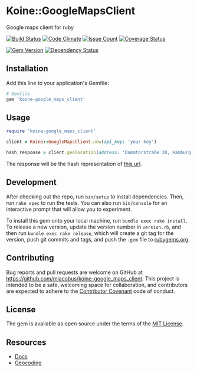 # Koine::GoogleMapsClient

Google maps client for ruby

[![Build Status](https://travis-ci.org/mjacobus/koine-google_maps_client.svg?branch=master)](https://travis-ci.org/mjacobus/koine-google_maps_client)
[![Code Climate](https://codeclimate.com/github/mjacobus/koine-google_maps_client/badges/gpa.svg)](https://codeclimate.com/github/mjacobus/koine-google_maps_client)
[![Issue Count](https://codeclimate.com/github/mjacobus/koine-google_maps_client/badges/issue_count.svg)](https://codeclimate.com/github/mjacobus/koine-google_maps_client)
[![Coverage Status](https://coveralls.io/repos/github/mjacobus/koine-google_maps_client/badge.svg)](https://coveralls.io/github/mjacobus/koine-google_maps_client)

[![Gem Version](https://badge.fury.io/rb/koine-google_maps_client.svg)](https://badge.fury.io/rb/koine-google_maps_client)
[![Dependency Status](https://gemnasium.com/badges/github.com/mjacobus/koine-google_maps_client.svg)](https://gemnasium.com/github.com/mjacobus/koine-google_maps_client)

## Installation

Add this line to your application's Gemfile:

```ruby
# Gemfile
gem 'koine-google_maps_client'
```

## Usage

```ruby
require 'koine-google_maps_client'

client = Koine::GoogleMapsClient.new(api_key: 'your-key')

hash_response = client.geolocation(address: 'Dammtorstraße 30, Hamburg')
```

The response will be the hash representation of [this url](https://maps.googleapis.com/maps/api/geocode/json?address=Dammtorstra%C3%9Fe%2030,%2020354%20Hamburg&key=).


## Development

After checking out the repo, run `bin/setup` to install dependencies. Then, run `rake spec` to run the tests. You can also run `bin/console` for an interactive prompt that will allow you to experiment.

To install this gem onto your local machine, run `bundle exec rake install`. To release a new version, update the version number in `version.rb`, and then run `bundle exec rake release`, which will create a git tag for the version, push git commits and tags, and push the `.gem` file to [rubygems.org](https://rubygems.org).

## Contributing

Bug reports and pull requests are welcome on GitHub at https://github.com/mjacobus/koine-google_maps_client. This project is intended to be a safe, welcoming space for collaboration, and contributors are expected to adhere to the [Contributor Covenant](http://contributor-covenant.org) code of conduct.


## License

The gem is available as open source under the terms of the [MIT License](http://opensource.org/licenses/MIT).


## Resources

- [Docs](https://developers.google.com/maps/documentation/)
- [Geocoding](https://developers.google.com/maps/documentation/geocoding/start)
